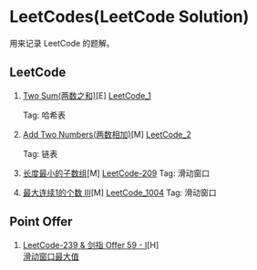 # LeetCodes(LeetCode Solution)
用来记录 LeetCode 的题解。

## LeetCode
1. [Two Sum(两数之和)](src/main/java/cn/abelib/solution/zero/TwoSum1.java)[E] [LeetCode_1](https://leetcode-cn.com/problems/two-sum/)

    Tag: 哈希表

2. [Add Two Numbers(两数相加)](src/main/java/cn/abelib/solution/zero/AddTwoNumbers2.java)[M] [LeetCode_2](https://leetcode-cn.com/problems/add-two-numbers/)

    Tag: 链表

209. [长度最小的子数组](src/main/java/cn/abelib/solution/two/MinimumSizeSubarraySum209.java)[M]  [LeetCode-209](https://leetcode-cn.com/problems/minimum-size-subarray-sum/)
    Tag: 滑动窗口
    

1004. [最大连续1的个数 III](src/main/java/cn/abelib/solution/ten/MaxConsecutiveOnesIII1004.java)[M] [LeetCode_1004](https://leetcode-cn.com/problems/max-consecutive-ones-iii/)
    Tag: 滑动窗口

## Point Offer
1. [LeetCode-239 & 剑指 Offer 59 - I](https://leetcode-cn.com/problems/sliding-window-maximum/)[H]  
   [滑动窗口最大值](src/main/java/cn/abelib/point/two/SlidingWindowMaximum59_1.java)